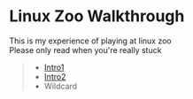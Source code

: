 # Linux Zoo Walkthrough

This is my experience of playing at linux zoo<br/>
Please only read when you're really stuck

>* [Intro1](https://github.com/kh4nt99/linuxzoo_centOS_Walkthrough/tree/master/intro1#linux-zoo-walkthrough)
>* [Intro2](https://github.com/kh4nt99/linuxzoo_centOS_Walkthrough/tree/master/intro2#question-1-update-demo-account)
>* Wildcard
